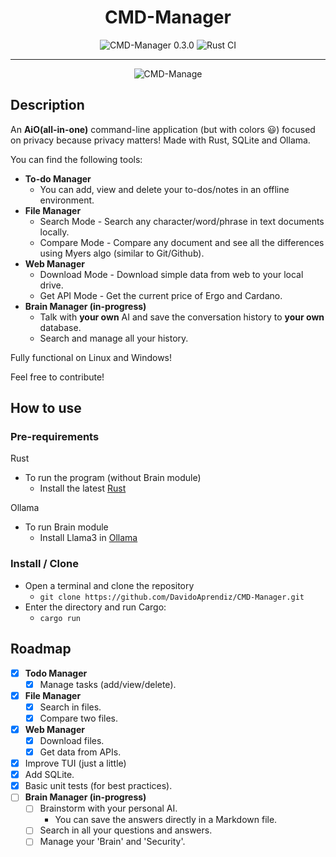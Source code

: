 <h1 align="center">CMD-Manager</h1>

<p align="center">
<img alt="CMD-Manager 0.3.0" src="https://img.shields.io/badge/cmd_manager-0.3.0-000000?style=for-the-badge&color=blue">
<img alt="Rust CI" src="https://github.com/DavidoAprendiz/Rust-in-Progress/actions/workflows/rust.yml/badge.svg">
</p>

<p align="center">
</p>

---

<p align="center">
<img alt="CMD-Manage" src="https://github.com/DavidoAprendiz/CMD-Manager/assets/21132833/07356fdb-9ce9-4905-b02a-f7db84287af6">
</p>

## Description

An **AiO(all-in-one)** command-line application (but with colors 😃) focused on privacy because privacy matters!
Made with Rust, SQLite and Ollama.

You can find the following tools:

- **To-do Manager**
  - You can add, view and delete your to-dos/notes in an offline environment.
- **File Manager**
  - Search Mode - Search any character/word/phrase in text documents locally.
  - Compare Mode - Compare any document and see all the differences using Myers algo (similar to Git/Github).
- **Web Manager**
  - Download Mode - Download simple data from web to your local drive.
  - Get API Mode - Get the current price of Ergo and Cardano.
- **Brain Manager (in-progress)**
  - Talk with **your own** AI and save the conversation history to **your own** database.
  - Search and manage all your history.

Fully functional on Linux and Windows!

Feel free to contribute!

## How to use

### Pre-requirements

Rust

- To run the program (without Brain module)
  - Install the latest [Rust](https://www.rust-lang.org/learn/get-started)

Ollama

- To run Brain module
  - Install Llama3 in [Ollama](https://ollama.com/)

### Install / Clone

- Open a terminal and clone the repository
  - `git clone https://github.com/DavidoAprendiz/CMD-Manager.git`
- Enter the directory and run Cargo:
  - `cargo run`

## Roadmap

- [X] **Todo Manager**
  - [X] Manage tasks (add/view/delete).
- [X] **File Manager**
  - [X] Search in files.
  - [X] Compare two files.
- [X] **Web Manager**
  - [X] Download files.
  - [X] Get data from APIs.
- [X] Improve TUI (just a little)
- [X] Add SQLite.
- [X] Basic unit tests (for best practices).
- [ ] **Brain Manager (in-progress)**
  - [ ] Brainstorm with your personal AI.
    - You can save the answers directly in a Markdown file.
  - [ ] Search in all your questions and answers.
  - [ ] Manage your 'Brain' and 'Security'.
